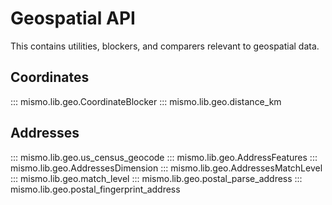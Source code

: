 # Geospatial API

This contains utilities, blockers, and comparers relevant to geospatial data.


## Coordinates

::: mismo.lib.geo.CoordinateBlocker
::: mismo.lib.geo.distance_km

## Addresses

::: mismo.lib.geo.us_census_geocode
::: mismo.lib.geo.AddressFeatures
::: mismo.lib.geo.AddressesDimension
::: mismo.lib.geo.AddressesMatchLevel
::: mismo.lib.geo.match_level
::: mismo.lib.geo.postal_parse_address
::: mismo.lib.geo.postal_fingerprint_address
